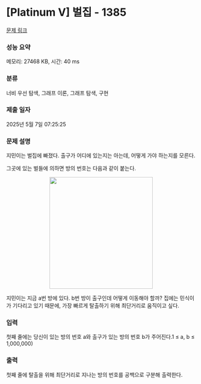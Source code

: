 # [Platinum V] 벌집 - 1385 

[문제 링크](https://www.acmicpc.net/problem/1385) 

### 성능 요약

메모리: 27468 KB, 시간: 40 ms

### 분류

너비 우선 탐색, 그래프 이론, 그래프 탐색, 구현

### 제출 일자

2025년 5월 7일 07:25:25

### 문제 설명

<p>지민이는 벌집에 빠졌다. 출구가 어디에 있는지는 아는데, 어떻게 가야 하는지를 모른다.</p>

<p>그곳에 있는 벌들에 의하면 방의 번호는 다음과 같이 붙는다.</p>

<p style="text-align: center;"><img alt="" height="297" src="https://www.acmicpc.net/upload/201004/hive.PNG" width="274"></p>

<p>지민이는 지금 a번 방에 있다. b번 방이 출구인데 어떻게 이동해야 할까? 집에는 민식이가 기다리고 있기 때문에, 가장 빠르게 탈출하기 위해 최단거리로 움직이고 싶다.</p>

### 입력 

 <p>첫째 줄에는 당신이 있는 방의 번호 a와 출구가 있는 방의 번호 b가 주어진다.1 ≤ a, b ≤ 1,000,000)</p>

### 출력 

 <p>첫째 줄에 탈출을 위해 최단거리로 지나는 방의 번호를 공백으로 구분해 출력한다.</p>

